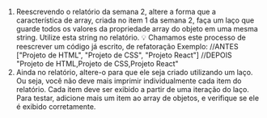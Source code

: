 1. Reescrevendo o relatório da semana 2, altere a forma que a característica de array, criada no item 1 da semana 2, faça um laço que guarde todos os valores da propriedade array do objeto em uma mesma string. Utilize esta string no relatório.
💡 Chamamos este processo de reescrever um código já escrito, de refatoração
Exemplo:
//ANTES ["Projeto de HTML", "Projeto de CSS", "Projeto React"]
//DEPOIS "Projeto de HTML,Projeto de CSS,Projeto React" 
2. Ainda no relatório, altere-o para que ele seja criado utilizando um laço. Ou seja, você não deve mais imprimir individualmente cada item do relatório. Cada item deve ser exibido a partir de uma iteração do laço. Para testar, adicione mais um item ao array de objetos, e verifique se ele é exibido corretamente.